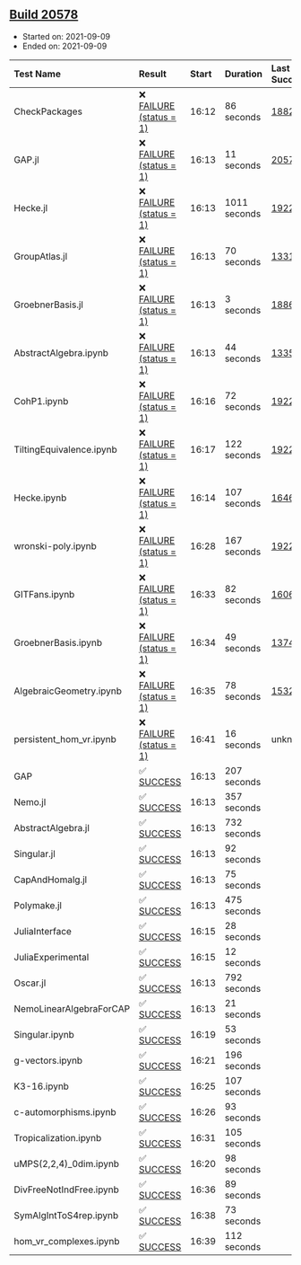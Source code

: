 ## [Build 20578](https://oscarci.mathematik.uni-kl.de/job/oscar/20578/)

* Started on: 2021-09-09
* Ended on: 2021-09-09

| Test Name    | Result | Start | Duration | Last Success | First Failure |
|:-------------|:-------|:------|:---------|:-------------|:--------------|
| CheckPackages | ❌ [FAILURE (status = 1)](https://oscarci.mathematik.uni-kl.de/job/oscar/20578/artifact/logs/build-20578/CheckPackages.log) | 16:12 | 86 seconds | [18822](https://oscarci.mathematik.uni-kl.de/job/oscar/18822/) | [18823](https://oscarci.mathematik.uni-kl.de/job/oscar/18823/) |
| GAP.jl | ❌ [FAILURE (status = 1)](https://oscarci.mathematik.uni-kl.de/job/oscar/20578/artifact/logs/build-20578/GAP.jl.log) | 16:13 | 11 seconds | [20577](https://oscarci.mathematik.uni-kl.de/job/oscar/20577/) | [20578](https://oscarci.mathematik.uni-kl.de/job/oscar/20578/) |
| Hecke.jl | ❌ [FAILURE (status = 1)](https://oscarci.mathematik.uni-kl.de/job/oscar/20578/artifact/logs/build-20578/Hecke.jl.log) | 16:13 | 1011 seconds | [19222](https://oscarci.mathematik.uni-kl.de/job/oscar/19222/) | [20152](https://oscarci.mathematik.uni-kl.de/job/oscar/20152/) |
| GroupAtlas.jl | ❌ [FAILURE (status = 1)](https://oscarci.mathematik.uni-kl.de/job/oscar/20578/artifact/logs/build-20578/GroupAtlas.jl.log) | 16:13 | 70 seconds | [13311](https://oscarci.mathematik.uni-kl.de/job/oscar/13311/) | [13312](https://oscarci.mathematik.uni-kl.de/job/oscar/13312/) |
| GroebnerBasis.jl | ❌ [FAILURE (status = 1)](https://oscarci.mathematik.uni-kl.de/job/oscar/20578/artifact/logs/build-20578/GroebnerBasis.jl.log) | 16:13 | 3 seconds | [18864](https://oscarci.mathematik.uni-kl.de/job/oscar/18864/) | [18865](https://oscarci.mathematik.uni-kl.de/job/oscar/18865/) |
| AbstractAlgebra.ipynb | ❌ [FAILURE (status = 1)](https://oscarci.mathematik.uni-kl.de/job/oscar/20578/artifact/logs/build-20578/AbstractAlgebra.ipynb.log) | 16:13 | 44 seconds | [13355](https://oscarci.mathematik.uni-kl.de/job/oscar/13355/) | [13356](https://oscarci.mathematik.uni-kl.de/job/oscar/13356/) |
| CohP1.ipynb | ❌ [FAILURE (status = 1)](https://oscarci.mathematik.uni-kl.de/job/oscar/20578/artifact/logs/build-20578/CohP1.ipynb.log) | 16:16 | 72 seconds | [19222](https://oscarci.mathematik.uni-kl.de/job/oscar/19222/) | [20152](https://oscarci.mathematik.uni-kl.de/job/oscar/20152/) |
| TiltingEquivalence.ipynb | ❌ [FAILURE (status = 1)](https://oscarci.mathematik.uni-kl.de/job/oscar/20578/artifact/logs/build-20578/TiltingEquivalence.ipynb.log) | 16:17 | 122 seconds | [19222](https://oscarci.mathematik.uni-kl.de/job/oscar/19222/) | [20152](https://oscarci.mathematik.uni-kl.de/job/oscar/20152/) |
| Hecke.ipynb | ❌ [FAILURE (status = 1)](https://oscarci.mathematik.uni-kl.de/job/oscar/20578/artifact/logs/build-20578/Hecke.ipynb.log) | 16:14 | 107 seconds | [16463](https://oscarci.mathematik.uni-kl.de/job/oscar/16463/) | [16464](https://oscarci.mathematik.uni-kl.de/job/oscar/16464/) |
| wronski-poly.ipynb | ❌ [FAILURE (status = 1)](https://oscarci.mathematik.uni-kl.de/job/oscar/20578/artifact/logs/build-20578/wronski-poly.ipynb.log) | 16:28 | 167 seconds | [19222](https://oscarci.mathematik.uni-kl.de/job/oscar/19222/) | [20152](https://oscarci.mathematik.uni-kl.de/job/oscar/20152/) |
| GITFans.ipynb | ❌ [FAILURE (status = 1)](https://oscarci.mathematik.uni-kl.de/job/oscar/20578/artifact/logs/build-20578/GITFans.ipynb.log) | 16:33 | 82 seconds | [16068](https://oscarci.mathematik.uni-kl.de/job/oscar/16068/) | [16069](https://oscarci.mathematik.uni-kl.de/job/oscar/16069/) |
| GroebnerBasis.ipynb | ❌ [FAILURE (status = 1)](https://oscarci.mathematik.uni-kl.de/job/oscar/20578/artifact/logs/build-20578/GroebnerBasis.ipynb.log) | 16:34 | 49 seconds | [13748](https://oscarci.mathematik.uni-kl.de/job/oscar/13748/) | [13749](https://oscarci.mathematik.uni-kl.de/job/oscar/13749/) |
| AlgebraicGeometry.ipynb | ❌ [FAILURE (status = 1)](https://oscarci.mathematik.uni-kl.de/job/oscar/20578/artifact/logs/build-20578/AlgebraicGeometry.ipynb.log) | 16:35 | 78 seconds | [15322](https://oscarci.mathematik.uni-kl.de/job/oscar/15322/) | [15323](https://oscarci.mathematik.uni-kl.de/job/oscar/15323/) |
| persistent_hom_vr.ipynb | ❌ [FAILURE (status = 1)](https://oscarci.mathematik.uni-kl.de/job/oscar/20578/artifact/logs/build-20578/persistent_hom_vr.ipynb.log) | 16:41 | 16 seconds | unknown | unknown |
| GAP | ✅ [SUCCESS](https://oscarci.mathematik.uni-kl.de/job/oscar/20578/artifact/logs/build-20578/GAP.log) | 16:13 | 207 seconds |  |  |
| Nemo.jl | ✅ [SUCCESS](https://oscarci.mathematik.uni-kl.de/job/oscar/20578/artifact/logs/build-20578/Nemo.jl.log) | 16:13 | 357 seconds |  |  |
| AbstractAlgebra.jl | ✅ [SUCCESS](https://oscarci.mathematik.uni-kl.de/job/oscar/20578/artifact/logs/build-20578/AbstractAlgebra.jl.log) | 16:13 | 732 seconds |  |  |
| Singular.jl | ✅ [SUCCESS](https://oscarci.mathematik.uni-kl.de/job/oscar/20578/artifact/logs/build-20578/Singular.jl.log) | 16:13 | 92 seconds |  |  |
| CapAndHomalg.jl | ✅ [SUCCESS](https://oscarci.mathematik.uni-kl.de/job/oscar/20578/artifact/logs/build-20578/CapAndHomalg.jl.log) | 16:13 | 75 seconds |  |  |
| Polymake.jl | ✅ [SUCCESS](https://oscarci.mathematik.uni-kl.de/job/oscar/20578/artifact/logs/build-20578/Polymake.jl.log) | 16:13 | 475 seconds |  |  |
| JuliaInterface | ✅ [SUCCESS](https://oscarci.mathematik.uni-kl.de/job/oscar/20578/artifact/logs/build-20578/JuliaInterface.log) | 16:15 | 28 seconds |  |  |
| JuliaExperimental | ✅ [SUCCESS](https://oscarci.mathematik.uni-kl.de/job/oscar/20578/artifact/logs/build-20578/JuliaExperimental.log) | 16:15 | 12 seconds |  |  |
| Oscar.jl | ✅ [SUCCESS](https://oscarci.mathematik.uni-kl.de/job/oscar/20578/artifact/logs/build-20578/Oscar.jl.log) | 16:13 | 792 seconds |  |  |
| NemoLinearAlgebraForCAP | ✅ [SUCCESS](https://oscarci.mathematik.uni-kl.de/job/oscar/20578/artifact/logs/build-20578/NemoLinearAlgebraForCAP.log) | 16:13 | 21 seconds |  |  |
| Singular.ipynb | ✅ [SUCCESS](https://oscarci.mathematik.uni-kl.de/job/oscar/20578/artifact/logs/build-20578/Singular.ipynb.log) | 16:19 | 53 seconds |  |  |
| g-vectors.ipynb | ✅ [SUCCESS](https://oscarci.mathematik.uni-kl.de/job/oscar/20578/artifact/logs/build-20578/g-vectors.ipynb.log) | 16:21 | 196 seconds |  |  |
| K3-16.ipynb | ✅ [SUCCESS](https://oscarci.mathematik.uni-kl.de/job/oscar/20578/artifact/logs/build-20578/K3-16.ipynb.log) | 16:25 | 107 seconds |  |  |
| c-automorphisms.ipynb | ✅ [SUCCESS](https://oscarci.mathematik.uni-kl.de/job/oscar/20578/artifact/logs/build-20578/c-automorphisms.ipynb.log) | 16:26 | 93 seconds |  |  |
| Tropicalization.ipynb | ✅ [SUCCESS](https://oscarci.mathematik.uni-kl.de/job/oscar/20578/artifact/logs/build-20578/Tropicalization.ipynb.log) | 16:31 | 105 seconds |  |  |
| uMPS(2,2,4)_0dim.ipynb | ✅ [SUCCESS](https://oscarci.mathematik.uni-kl.de/job/oscar/20578/artifact/logs/build-20578/uMPS-2-2-4-_0dim.ipynb.log) | 16:20 | 98 seconds |  |  |
| DivFreeNotIndFree.ipynb | ✅ [SUCCESS](https://oscarci.mathematik.uni-kl.de/job/oscar/20578/artifact/logs/build-20578/DivFreeNotIndFree.ipynb.log) | 16:36 | 89 seconds |  |  |
| SymAlgIntToS4rep.ipynb | ✅ [SUCCESS](https://oscarci.mathematik.uni-kl.de/job/oscar/20578/artifact/logs/build-20578/SymAlgIntToS4rep.ipynb.log) | 16:38 | 73 seconds |  |  |
| hom_vr_complexes.ipynb | ✅ [SUCCESS](https://oscarci.mathematik.uni-kl.de/job/oscar/20578/artifact/logs/build-20578/hom_vr_complexes.ipynb.log) | 16:39 | 112 seconds |  |  |
